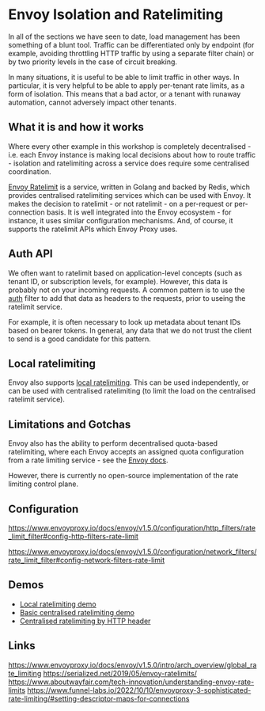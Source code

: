 # Envoy Isolation and Ratelimiting

In all of the sections we have seen to date, load management has been something of a blunt tool.
Traffic can be differentiated only by endpoint (for example, avoiding throttling HTTP traffic by using
a separate filter chain) or by two priority levels in the case of circuit breaking. 

In many situations, it is useful to be able to limit traffic in other ways.
In particular, it is very helpful to be able to apply per-tenant rate limits, as a form of isolation.
This means that a bad actor, or a tenant with runaway automation, cannot adversely impact other tenants.

## What it is and how it works

Where every other example in this workshop is completely decentralised - i.e. each Envoy instance
is making local decisions about how to route traffic - isolation and ratelimiting across a service
does require some centralised coordination.  

[Envoy Ratelimit](https://github.com/envoyproxy/ratelimit) is a service, written in Golang and backed by 
Redis, which provides centralised ratelimiting services which can be used with Envoy.
It makes the decision to ratelimit - or not ratelimit - on a per-request or per-connection basis.
It is well integrated into the Envoy ecosystem - for instance, it uses similar configuration mechanisms.
And, of course, it supports the ratelimit APIs which Envoy Proxy uses.

## Auth API 

We often want to ratelimit based on application-level concepts (such as tenant ID, or subscription levels, 
for example). However, this data is probably not on your incoming requests. A common pattern is to use the 
[auth](https://www.envoyproxy.io/docs/envoy/latest/intro/arch_overview/security/ext_authz_filter.html) filter
to add that data as headers to the requests, prior to useing the ratelimit service. 

For example, it is often necessary to look up metadata about tenant IDs based on bearer tokens.
In general, any data that we do not trust the client to send is a good candidate for this pattern.

## Local ratelimiting 

Envoy also supports [local ratelimiting](https://www.envoyproxy.io/docs/envoy/latest/intro/arch_overview/other_features/local_rate_limiting#arch-overview-local-rate-limit). This can be used independently, 
or can be used with centralised ratelimiting (to limit the load on the centralised ratelimit service).

## Limitations and Gotchas

Envoy also has the ability to perform decentralised quota-based ratelimiting, where each Envoy accepts
an assigned quota configuration from a rate limiting service - see the [Envoy docs](https://www.envoyproxy.io/docs/envoy/latest/intro/arch_overview/other_features/global_rate_limiting#quota-based-rate-limiting).

However, there is currently no open-source implementation of the rate limiting control plane.

## Configuration

https://www.envoyproxy.io/docs/envoy/v1.5.0/configuration/http_filters/rate_limit_filter#config-http-filters-rate-limit

https://www.envoyproxy.io/docs/envoy/v1.5.0/configuration/network_filters/rate_limit_filter#config-network-filters-rate-limit

## Demos
 * [Local ratelimiting demo](./demo-local/README.md)
 * [Basic centralised ratelimiting demo](./demo-rq/README.md) 
 * [Centralised ratelimiting by HTTP header](./demo-attrs/README.md) 

## Links

https://www.envoyproxy.io/docs/envoy/v1.5.0/intro/arch_overview/global_rate_limiting
https://serialized.net/2019/05/envoy-ratelimits/
https://www.aboutwayfair.com/tech-innovation/understanding-envoy-rate-limits
https://www.funnel-labs.io/2022/10/10/envoyproxy-3-sophisticated-rate-limiting/#setting-descriptor-maps-for-connections
